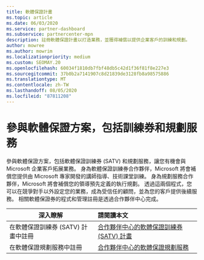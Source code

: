 ```yaml
---
title: 軟體保證計畫
ms.topic: article
ms.date: 06/03/2020
ms.service: partner-dashboard
ms.subservice: partnercenter-mpn
description: 註冊軟體保證計畫以打造業務，並獲得補償以提供企業客戶的訓練和規劃。
author: mowree
ms.author: mowrim
ms.localizationpriority: medium
ms.custom: SEOMAY.20
ms.openlocfilehash: 60034f1810db7fbf48db5c42d1f36f81f8e227e3
ms.sourcegitcommit: 37b0b2a7141907c8d21839de3128fb8a98575886
ms.translationtype: MT
ms.contentlocale: zh-TW
ms.lasthandoff: 08/05/2020
ms.locfileid: "87811208"
---
```

# <a name="participate-in-software-assurance-programs-including-training-vouchers-and-planning-services"></a>參與軟體保證方案，包括訓練券和規劃服務

參與軟體保證方案，包括軟體保證訓練券 (SATV) 和規劃服務，讓您有機會與 Microsoft 企業客戶拓展業務。 身為軟體保證訓練券合作夥伴，Microsoft 將會補償您提供由 Microsoft 專家開發的講師指導、技術課堂訓練。 身為規劃服務合作夥伴，Microsoft 將會補償您的領導預先定義的執行規劃。 透過這兩個程式，您可以在競爭對手以外設定您的業務，成為受信任的顧問，並為您的客戶提供後續服務。 相關軟體保證券的程式和管理註冊是透過合作夥伴中心完成。

|**深入瞭解**   |**請閱讀本文**   |
|--------------------------|:------------------|
|在軟體保證訓練券 (SATV) 計畫中註冊|[合作夥伴中心的軟體保證訓練券 (SATV) 計畫](software-assurance-satv.md)|
|在軟體保證規劃服務中註冊|[合作夥伴中心的軟體保證規劃服務](software-assurance-dps.md) |